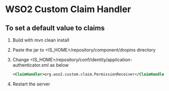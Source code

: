 # WSO2 Custom Claim Handler
## To set a default value to claims

1. Build with mvn clean install
2. Paste the jar to <IS_HOME>/repository/component/dropins directory
3. Change <IS_HOME>/repository/conf/identity/application-authenticator.xml as below

   ```xml
   <ClaimHandler>org.wso2.custom.claim.PermissionReceiver</ClaimHandler>
   ```
4. Restart the server
